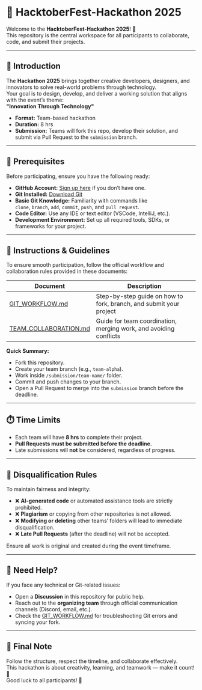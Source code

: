 # 🚀 HacktoberFest-Hackathon 2025 

Welcome to the **HacktoberFest-Hackathon 2025**! 🎉  
This repository is the central workspace for all participants to collaborate, code, and submit their projects.

---

## 🏁 Introduction

The **Hackathon 2025** brings together creative developers, designers, and innovators to solve real-world problems through technology.  
Your goal is to design, develop, and deliver a working solution that aligns with the event’s theme:  
**"Innovation Through Technology"**

- **Format:** Team-based hackathon  
- **Duration:** 8 hrs  
- **Submission:** Teams will fork this repo, develop their solution, and submit via Pull Request to the `submission` branch.  

---

## 🧰 Prerequisites

Before participating, ensure you have the following ready:

- **GitHub Account:** [Sign up here](https://github.com/join) if you don’t have one.
- **Git Installed:** [Download Git](https://git-scm.com/downloads)
- **Basic Git Knowledge:** Familiarity with commands like  
  `clone`, `branch`, `add`, `commit`, `push`, and `pull request`.
- **Code Editor:** Use any IDE or text editor (VSCode, IntelliJ, etc.).
- **Development Environment:** Set up all required tools, SDKs, or frameworks for your project.

---

## 📜 Instructions & Guidelines

To ensure smooth participation, follow the official workflow and collaboration rules provided in these documents:

| Document | Description |
|-----------|-------------|
| [GIT_WORKFLOW.md](./GIT_WORKFLOW.md) | Step-by-step guide on how to fork, branch, and submit your project |
| [TEAM_COLLABORATION.md](./TEAM_COLLABORATION.md) | Guide for team coordination, merging work, and avoiding conflicts |

**Quick Summary:**
- Fork this repository.  
- Create your team branch (e.g., `team-alpha`).  
- Work inside `/submission/team-name/` folder.  
- Commit and push changes to your branch.  
- Open a Pull Request to merge into the `submission` branch before the deadline.  

---

## ⏱️ Time Limits

- Each team will have **8 hrs** to complete their project.  
- **Pull Requests must be submitted before the deadline.**  
- Late submissions will **not** be considered, regardless of progress.  

---

## 🚫 Disqualification Rules

To maintain fairness and integrity:
- ❌ **AI-generated code** or automated assistance tools are strictly prohibited.  
- ❌ **Plagiarism** or copying from other repositories is not allowed.  
- ❌ **Modifying or deleting** other teams’ folders will lead to immediate disqualification.  
- ❌ **Late Pull Requests** (after the deadline) will not be accepted.  

Ensure all work is original and created during the event timeframe.

---

## 💬 Need Help?

If you face any technical or Git-related issues:
- Open a **Discussion** in this repository for public help.
- Reach out to the **organizing team** through official communication channels (Discord, email, etc.).
- Check the [GIT_WORKFLOW.md](./GIT_WORKFLOW.md) for troubleshooting Git errors and syncing your fork.

---

## 🎯 Final Note

Follow the structure, respect the timeline, and collaborate effectively.  
This hackathon is about creativity, learning, and teamwork — make it count! 💪  
Good luck to all participants! 🚀

